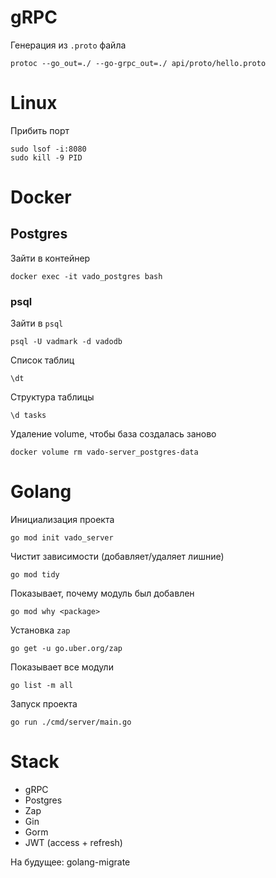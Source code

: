 # gRPC

Генерация из `.proto` файла

```shell
protoc --go_out=./ --go-grpc_out=./ api/proto/hello.proto
```

# Linux

Прибить порт
```shell
sudo lsof -i:8080
sudo kill -9 PID
```
# Docker
## Postgres

Зайти в контейнер
```shell
docker exec -it vado_postgres bash
```

### psql
Зайти в `psql`
```shell
psql -U vadmark -d vadodb
```
Список таблиц
```shell
\dt
```
Структура таблицы
```shell
\d tasks
```
Удаление volume, чтобы база создалась заново
```shell
docker volume rm vado-server_postgres-data
```

# Golang

Инициализация проекта
```shell
go mod init vado_server
```
Чистит зависимости (добавляет/удаляет лишние)
```shell
go mod tidy
```

Показывает, почему модуль был добавлен
```shell
go mod why <package>
```

Установка `zap`
```shell
go get -u go.uber.org/zap
```

Показывает все модули
```shell
go list -m all
```

Запуск проекта
```shell
go run ./cmd/server/main.go
```

# Stack
- gRPC
- Postgres
- Zap
- Gin
- Gorm
- JWT (access + refresh)

На будущее: golang-migrate
